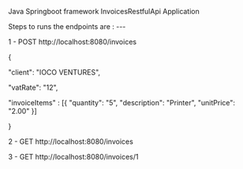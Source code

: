 Java Springboot framework InvoicesRestfulApi Application


Steps to runs the endpoints are : --- 


1  - POST  http://localhost:8080/invoices 


{

  "client": "IOCO VENTURES",

  "vatRate": "12",

 "invoiceItems" : [{
        "quantity": "5",
        "description": "Printer",
        "unitPrice": "2.00"
    }]
   
}



2 - GET  http://localhost:8080/invoices



3 - GET  http://localhost:8080/invoices/1




